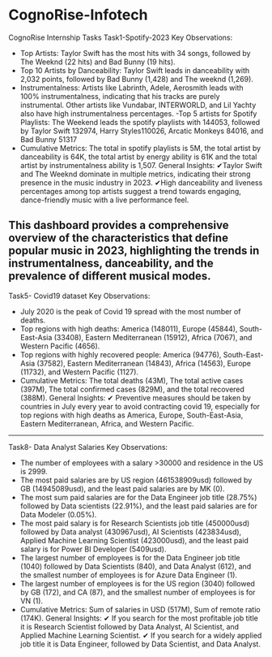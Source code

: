 # CognoRise-Infotech
CognoRise Internship Tasks
Task1-Spotify-2023
Key Observations:
- Top Artists: Taylor Swift has the most hits with 34 songs, followed by The Weeknd (22 hits) and Bad Bunny (19 hits).
- Top 10 Artists by Danceability: Taylor Swift leads in danceability with 2,032 points, followed by Bad Bunny (1,428) and The weeknd (1,269).
- Instrumentalness: Artists like Labrinth, Adele, Aerosmith leads with 100% instrumentalness, indicating that his tracks are purely instrumental. Other artists like Vundabar, INTERWORLD, and Lil Yachty also have high instrumentalness percentages.
-Top 5 artists for Spotify Playlists: The Weekend leads the spotify playlists with 144053, followed by Taylor Swift 132974, Harry Styles110026, Arcatic Monkeys 84016, and Bad Bunny 51317
- Cumulative Metrics: The total in spotify playlists is 5M, the total artist by danceability is 64K, the total artist by energy ability is 61K and the total artist by instrumentalness ability is 1,507.
General Insights:
✔Taylor Swift and The Weeknd dominate in multiple metrics, indicating their strong presence in the music industry in 2023.
✔High danceability and liveness percentages among top artists suggest a trend towards engaging, dance-friendly music with a live performance feel.

This dashboard provides a comprehensive overview of the characteristics that define popular music in 2023, highlighting the trends in instrumentalness, danceability, and the prevalence of different musical modes.
------------------------------------------------------------------------------------------------------------------
Task5- Covid19 dataset
Key Observations:

- July 2020 is the peak of Covid 19 spread with the most number of deaths.
-	Top regions with high deaths: America (148011), Europe (45844), South-East-Asia (33408), Eastern Mediterranean (15912), Africa (7067), and Western Pacific (4656).
-	Top regions with highly recovered people: America (94776), South-East-Asia (37582), Eastern Mediterranean (14843), Africa (14563), Europe (11732), and Western Pacific (1127).
-	 Cumulative Metrics: The total deaths (43M), The total active cases (397M), The total confirmed cases (829M), and the total recovered (388M).
General Insights:
✔ Preventive measures should be taken by countries in July every year to avoid contracting covid 19, especially for top regions with high deaths as America, Europe, South-East-Asia, Eastern Mediterranean, Africa, and Western Pacific.
-------------------------------------------------------------------------------------------------------------------------
Task8- Data Analyst Salaries
Key Observations:
-	The number of employees with a salary >30000 and residence in the US is 2999.
-	The most paid salaries are by US region (461538909usd) followed by GB (14945089usd), and the least paid salaries are by MK (0).
-	The most sum paid salaries are for the Data Engineer job title (28.75%) followed by Data scientists (22.91%), and the least paid salaries are for Data Modeler (0.05%).
-	The most paid salary is for Research Scientists job title (450000usd) followed by Data analyst (430967usd), AI Scientists (423834usd), Applied Machine Learning Scientist (423000usd), and the least paid salary is for Power BI Developer (5409usd).
-	The largest number of employees is for the Data Engineer job title (1040) followed by Data Scientists (840), and Data Analyst (612), and the smallest number of employees is for Azure Data Engineer (1). 
-	The largest number of employees is for the US region (3040) followed by GB (172), and CA (87), and the smallest number of employees is for VN (1).
-	Cumulative Metrics: Sum of salaries in USD (517M), Sum of remote ratio (174K).
  General Insights:
✔	If you search for the most profitable job title it is Research Scientist followed by Data Analyst, AI Scientist, and Applied Machine Learning Scientist.
✔	If you search for a widely applied job title it is Data Engineer, followed by Data Scientist, and Data Analyst.



